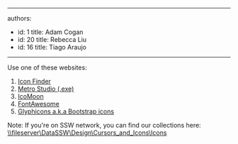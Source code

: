 

---
authors:
  - id: 1
    title: Adam Cogan
  - id: 20
    title: Rebecca Liu
  - id: 16
    title: Tiago Araujo
---




<span class='intro'> <p>Use one of&#160;these websites&#58;<br></p><ol><li><a href="http&#58;//www.iconfinder.com/">Icon Finder</a></li><li><a href="http&#58;//www.syncfusion.com/downloads/metrostudio">Metro Studio (.exe)</a></li><li><a href="http&#58;//icomoon.io/">IcoMoon</a></li><li><a href="http&#58;//fontawesome.io/">FontAwesome</a></li><li><a href="http&#58;//glyphicons.com/">Glyphicons a.k.a Bootstrap icons</a></li></ol> </span>

<p class="ssw15-rteElement-SSW-Only">Note&#58; If you're on SSW network, you can&#160;find our collections&#160;here&#58; ​<a href="file&#58;///DataSSW/Design/Cursors_and_Icons/Icons/">\\fileserver\DataSSW\Design\Cursors_and_Icons\Icons</a><br></p>


